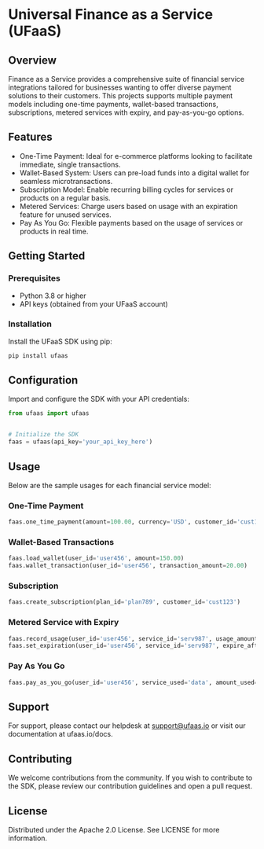 # Universal Finance as a Service (UFaaS)

## Overview
Finance as a Service provides a comprehensive suite of financial service integrations tailored for businesses wanting to offer diverse payment solutions to their customers. This projects supports multiple payment models including one-time payments, wallet-based transactions, subscriptions, metered services with expiry, and pay-as-you-go options.

## Features
- One-Time Payment: Ideal for e-commerce platforms looking to facilitate immediate, single transactions.
- Wallet-Based System: Users can pre-load funds into a digital wallet for seamless microtransactions.
- Subscription Model: Enable recurring billing cycles for services or products on a regular basis.
- Metered Services: Charge users based on usage with an expiration feature for unused services.
- Pay As You Go: Flexible payments based on the usage of services or products in real time.

## Getting Started
### Prerequisites
- Python 3.8 or higher
- API keys (obtained from your UFaaS account)

### Installation
Install the UFaaS SDK using pip:

```bash
pip install ufaas
```
## Configuration
Import and configure the SDK with your API credentials:

```python
from ufaas import ufaas


# Initialize the SDK
faas = ufaas(api_key='your_api_key_here')
```

## Usage
Below are the sample usages for each financial service model:

### One-Time Payment
```python
faas.one_time_payment(amount=100.00, currency='USD', customer_id='cust123')
```

### Wallet-Based Transactions
```python
faas.load_wallet(user_id='user456', amount=150.00)
faas.wallet_transaction(user_id='user456', transaction_amount=20.00)
```

### Subscription
```python
faas.create_subscription(plan_id='plan789', customer_id='cust123')
```

### Metered Service with Expiry
```python
faas.record_usage(user_id='user456', service_id='serv987', usage_amount=5)
faas.set_expiration(user_id='user456', service_id='serv987', expire_after='30 days')
```

### Pay As You Go
```python
faas.pay_as_you_go(user_id='user456', service_used='data', amount_used=10)
```

## Support
For support, please contact our helpdesk at support@ufaas.io or visit our documentation at ufaas.io/docs.

## Contributing
We welcome contributions from the community. If you wish to contribute to the SDK, please review our contribution guidelines and open a pull request.

## License
Distributed under the Apache 2.0 License. See LICENSE for more information.